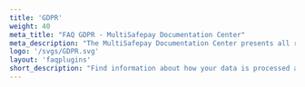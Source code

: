 ```yaml
---
title: 'GDPR'
weight: 40
meta_title: "FAQ GDPR - MultiSafepay Documentation Center"
meta_description: "The MultiSafepay Documentation Center presents all relevant information about our Plugins and API. You can also find support pages for Payment Methods, Tools and General Questions as well as the contact details of our Support and Integration Teams."
logo: '/svgs/GDPR.svg'
layout: 'faqplugins'
short_description: "Find information about how your data is processed and GDPR regulations by MultiSafepay."
---
```


